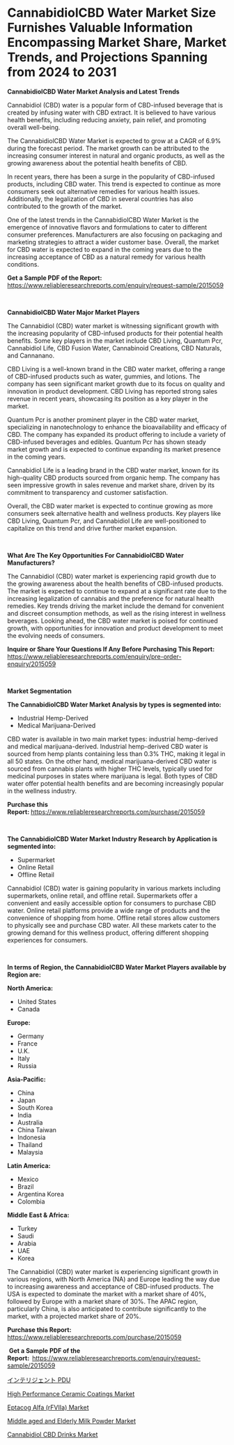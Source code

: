 <p><h1>CannabidiolCBD Water Market Size Furnishes Valuable Information Encompassing Market Share, Market Trends, and Projections Spanning from 2024 to 2031</h1></p><p><strong>CannabidiolCBD Water Market Analysis and Latest Trends</strong></p>
<p><p>Cannabidiol (CBD) water is a popular form of CBD-infused beverage that is created by infusing water with CBD extract. It is believed to have various health benefits, including reducing anxiety, pain relief, and promoting overall well-being. </p><p>The CannabidiolCBD Water Market is expected to grow at a CAGR of 6.9% during the forecast period. The market growth can be attributed to the increasing consumer interest in natural and organic products, as well as the growing awareness about the potential health benefits of CBD. </p><p>In recent years, there has been a surge in the popularity of CBD-infused products, including CBD water. This trend is expected to continue as more consumers seek out alternative remedies for various health issues. Additionally, the legalization of CBD in several countries has also contributed to the growth of the market.</p><p>One of the latest trends in the CannabidiolCBD Water Market is the emergence of innovative flavors and formulations to cater to different consumer preferences. Manufacturers are also focusing on packaging and marketing strategies to attract a wider customer base. Overall, the market for CBD water is expected to expand in the coming years due to the increasing acceptance of CBD as a natural remedy for various health conditions.</p></p>
<p><strong>Get a Sample PDF of the Report:&nbsp;</strong> <a href="https://www.reliableresearchreports.com/enquiry/request-sample/2015059">https://www.reliableresearchreports.com/enquiry/request-sample/2015059</a></p>
<p>&nbsp;</p>
<p><strong>CannabidiolCBD Water Major Market Players</strong></p>
<p><p>The Cannabidiol (CBD) water market is witnessing significant growth with the increasing popularity of CBD-infused products for their potential health benefits. Some key players in the market include CBD Living, Quantum Pcr, Cannabidiol Life, CBD Fusion Water, Cannabinoid Creations, CBD Naturals, and Cannanano.</p><p>CBD Living is a well-known brand in the CBD water market, offering a range of CBD-infused products such as water, gummies, and lotions. The company has seen significant market growth due to its focus on quality and innovation in product development. CBD Living has reported strong sales revenue in recent years, showcasing its position as a key player in the market.</p><p>Quantum Pcr is another prominent player in the CBD water market, specializing in nanotechnology to enhance the bioavailability and efficacy of CBD. The company has expanded its product offering to include a variety of CBD-infused beverages and edibles. Quantum Pcr has shown steady market growth and is expected to continue expanding its market presence in the coming years.</p><p>Cannabidiol Life is a leading brand in the CBD water market, known for its high-quality CBD products sourced from organic hemp. The company has seen impressive growth in sales revenue and market share, driven by its commitment to transparency and customer satisfaction.</p><p>Overall, the CBD water market is expected to continue growing as more consumers seek alternative health and wellness products. Key players like CBD Living, Quantum Pcr, and Cannabidiol Life are well-positioned to capitalize on this trend and drive further market expansion.</p></p>
<p>&nbsp;</p>
<p><strong>What Are The Key Opportunities For CannabidiolCBD Water Manufacturers?</strong></p>
<p><p>The Cannabidiol (CBD) water market is experiencing rapid growth due to the growing awareness about the health benefits of CBD-infused products. The market is expected to continue to expand at a significant rate due to the increasing legalization of cannabis and the preference for natural health remedies. Key trends driving the market include the demand for convenient and discreet consumption methods, as well as the rising interest in wellness beverages. Looking ahead, the CBD water market is poised for continued growth, with opportunities for innovation and product development to meet the evolving needs of consumers.</p></p>
<p><strong>Inquire or Share Your Questions If Any Before Purchasing This Report:</strong> <a href="https://www.reliableresearchreports.com/enquiry/pre-order-enquiry/2015059">https://www.reliableresearchreports.com/enquiry/pre-order-enquiry/2015059</a></p>
<p>&nbsp;</p>
<p><strong>Market Segmentation</strong></p>
<p><strong>The CannabidiolCBD Water Market Analysis by types is segmented into:</strong></p>
<p><ul><li>Industrial Hemp-Derived</li><li>Medical Marijuana-Derived</li></ul></p>
<p><p>CBD water is available in two main market types: industrial hemp-derived and medical marijuana-derived. Industrial hemp-derived CBD water is sourced from hemp plants containing less than 0.3% THC, making it legal in all 50 states. On the other hand, medical marijuana-derived CBD water is sourced from cannabis plants with higher THC levels, typically used for medicinal purposes in states where marijuana is legal. Both types of CBD water offer potential health benefits and are becoming increasingly popular in the wellness industry.</p></p>
<p><strong>Purchase this Report:&nbsp;</strong><a href="https://www.reliableresearchreports.com/purchase/2015059">https://www.reliableresearchreports.com/purchase/2015059</a></p>
<p>&nbsp;</p>
<p><strong>The CannabidiolCBD Water Market Industry Research by Application is segmented into:</strong></p>
<p><ul><li>Supermarket</li><li>Online Retail</li><li>Offline Retail</li></ul></p>
<p><p>Cannabidiol (CBD) water is gaining popularity in various markets including supermarkets, online retail, and offline retail. Supermarkets offer a convenient and easily accessible option for consumers to purchase CBD water. Online retail platforms provide a wide range of products and the convenience of shopping from home. Offline retail stores allow customers to physically see and purchase CBD water. All these markets cater to the growing demand for this wellness product, offering different shopping experiences for consumers.</p></p>
<p>&nbsp;</p>
<p><strong>In terms of Region, the CannabidiolCBD Water Market Players available by Region are:</strong></p>
<p>
    <p> <strong> North America: </strong>
        <ul>
            <li>United States</li>
            <li>Canada</li>
        </ul>
        </p> 
    <p> <strong> Europe: </strong>
        <ul>
            <li>Germany</li>
            <li>France</li>
            <li>U.K.</li>
            <li>Italy</li>
            <li>Russia</li>
        </ul>
        </p> 
    <p> <strong> Asia-Pacific: </strong>
        <ul>
            <li>China</li>
            <li>Japan</li>
            <li>South Korea</li>
            <li>India</li>
            <li>Australia</li>
            <li>China Taiwan</li>
            <li>Indonesia</li>
            <li>Thailand</li>
            <li>Malaysia</li>
        </ul>
        </p> 
    <p> <strong> Latin America: </strong>
        <ul>
            <li>Mexico</li>
            <li>Brazil</li>
            <li>Argentina Korea</li>
            <li>Colombia</li>
        </ul>
        </p> 
    <p> <strong> Middle East & Africa: </strong>
        <ul>
            <li>Turkey</li>
            <li>Saudi</li>
            <li>Arabia</li>
            <li>UAE</li>
            <li>Korea</li>
        </ul>
    </p>
    </p>
<p><p>The Cannabidiol (CBD) water market is experiencing significant growth in various regions, with North America (NA) and Europe leading the way due to increasing awareness and acceptance of CBD-infused products. The USA is expected to dominate the market with a market share of 40%, followed by Europe with a market share of 30%. The APAC region, particularly China, is also anticipated to contribute significantly to the market, with a projected market share of 20%.</p></p>
<p><strong>Purchase this Report: </strong><a href="https://www.reliableresearchreports.com/purchase/2015059">https://www.reliableresearchreports.com/purchase/2015059</a></p>
<p>&nbsp;<strong>Get a Sample PDF of the Report:&nbsp;&nbsp;</strong><a href="https://www.reliableresearchreports.com/enquiry/request-sample/2015059">https://www.reliableresearchreports.com/enquiry/request-sample/2015059</a></p>
<p><strong></strong></p>
<p><p><a href="https://medium.com/@fatimaklein1922/%E3%82%A4%E3%83%B3%E3%83%86%E3%83%AA%E3%82%B8%E3%82%A7%E3%83%B3%E3%83%88pdu%E5%B8%82%E5%A0%B4%E3%81%AF-%E5%B8%82%E5%A0%B4%E3%82%B7%E3%82%A7%E3%82%A2-%E3%82%B5%E3%82%A4%E3%82%BA-2031%E5%B9%B4%E3%81%BE%E3%81%A7%E3%81%AE%E4%BA%88%E6%B8%AC%E3%81%AB%E7%84%A6%E7%82%B9%E3%82%92%E5%BD%93%E3%81%A6%E3%81%A6%E3%81%84%E3%81%BE%E3%81%99-03a1d565c5c5">インテリジェント PDU</a></p><p><a href="https://view.publitas.com/reportprime-1/high-performance-ceramic-coatings-market-size-growing-and-forecasted-for-period-from-2024-2031-and-provides-complete-market-analysis-of-this-market/">High Performance Ceramic Coatings Market</a></p><p><a href="https://issuu.com/reportprime-2/docs/eptacog-alfa-rfviia-market-size-2030.pptx">Eptacog Alfa (rFVIIa) Market</a></p><p><a href="https://github.com/joannagoyvaerts/Market-Research-Report-List-1/blob/main/middle-aged-and-elderly-milk-powder-market.md">Middle aged and Elderly Milk Powder Market</a></p><p><a href="https://github.com/lubmix/Market-Research-Report-List-1/blob/main/cannabidiol-cbd-drinks-market.md">Cannabidiol CBD Drinks Market</a></p></p>